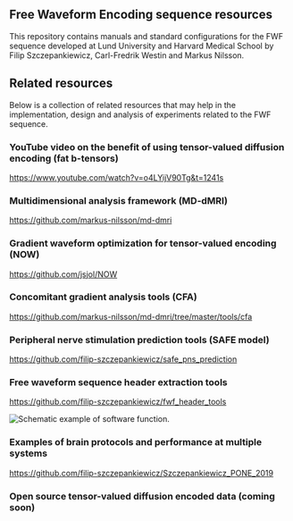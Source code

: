 ﻿## Free Waveform Encoding sequence resources

This repository contains manuals and standard configurations for the FWF sequence developed at Lund University and Harvard Medical School by Filip Szczepankiewicz, Carl-Fredrik Westin and Markus Nilsson.

## Related resources

Below is a collection of related resources that may help in the implementation, design and analysis of experiments related to the FWF sequence.

### YouTube video on the benefit of using tensor-valued diffusion encoding (fat b-tensors)  

https://www.youtube.com/watch?v=o4LYijV90Tg&t=1241s


### Multidimensional analysis framework (MD-dMRI)

https://github.com/markus-nilsson/md-dmri


### Gradient waveform optimization for tensor-valued encoding (NOW)

https://github.com/jsjol/NOW


### Concomitant gradient analysis tools (CFA)

https://github.com/markus-nilsson/md-dmri/tree/master/tools/cfa  


### Peripheral nerve stimulation prediction tools (SAFE model)

https://github.com/filip-szczepankiewicz/safe_pns_prediction  


### Free waveform sequence header extraction tools

https://github.com/filip-szczepankiewicz/fwf_header_tools

  
![Schematic example of software function.](https://github.com/filip-szczepankiewicz/fwf_header_tools/blob/master/fwf_header_example_fig.jpg)



### Examples of brain protocols and performance at multiple systems

https://github.com/filip-szczepankiewicz/Szczepankiewicz_PONE_2019  


### Open source tensor-valued diffusion encoded data (coming soon) 
